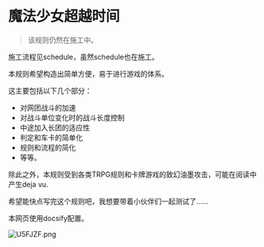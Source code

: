 # 魔法少女超越时间

> 该规则仍然在施工中。


施工流程见schedule，虽然schedule也在施工。

本规则希望构造出简单方便，易于进行游戏的体系。

这主要包括以下几个部分：

* 对网团战斗的加速
* 对战斗单位变化时的战斗长度控制
* 中途加入长团的适应性
* 判定和车卡的简单化
* 规则和流程的简化
* 等等。

除此之外，本规则受到各类TRPG规则和卡牌游戏的致幻油墨攻击，可能在阅读中产生deja vu.

希望能快点写完这个规则吧，我想要带着小伙伴们一起测试了……

本网页使用docsify配置。



<img src="https://s1.ax1x.com/2020/07/20/U5FJZF.png" alt="U5FJZF.png" border="0" />




